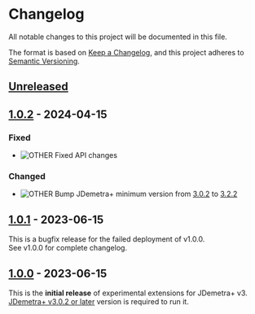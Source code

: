 # Changelog

All notable changes to this project will be documented in this file.

The format is based on [Keep a Changelog](https://keepachangelog.com/en/1.0.0/), and this project adheres
to [Semantic Versioning](https://semver.org/spec/v2.0.0.html).

## [Unreleased]

## [1.0.2] - 2024-04-15

### Fixed

- ![OTHER] Fixed API changes

### Changed

- ![OTHER] Bump JDemetra+ minimum version from [3.0.2](https://github.com/jdemetra/jdplus-main/releases/tag/v3.0.2) to [3.2.2](https://github.com/jdemetra/jdplus-main/releases/tag/v3.2.2)

## [1.0.1] - 2023-06-15

This is a bugfix release for the failed deployment of v1.0.0.  
See v1.0.0 for complete changelog.

## [1.0.0] - 2023-06-15

This is the **initial release** of experimental extensions for JDemetra+ v3.  
[JDemetra+ v3.0.2 or later](https://github.com/jdemetra/jdplus-main) version is required to run it.

[Unreleased]: https://github.com/jdemetra/jdplus-experimental/compare/v1.0.2...HEAD
[1.0.2]: https://github.com/jdemetra/jdplus-experimental/compare/v1.0.1...v1.0.2
[1.0.1]: https://github.com/jdemetra/jdplus-experimental/compare/v1.0.0...v1.0.1
[1.0.0]: https://github.com/jdemetra/jdplus-experimental/releases/tag/v1.0.0

[STAT]: https://img.shields.io/badge/-STAT-068C09
[OTHER]: https://img.shields.io/badge/-OTHER-e4e669
[IO]: https://img.shields.io/badge/-IO-F813F7
[UI]: https://img.shields.io/badge/-UI-5319E7
